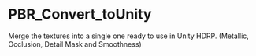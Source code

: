 # PBR_Convert_toUnity
Merge the textures into a single one ready to use in Unity HDRP. (Metallic, Occlusion, Detail Mask and Smoothness)
